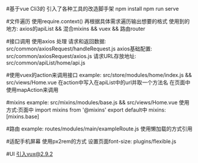 #基于vue Cli3的 引入了各种工具的改造脚手架
npm install
npm run serve

#文件遍历
使用require.context() 再根据具体需求遍历输出想要的格式
使用到的地方: axios的apiList && 混合mixins && vuex && 路由router

#接口调用
使用axios
处理 请求和返回数据: src/common/axiosRequest/handleRequest.js
axios基础配置: src/common/axiosRequest/axios.js
请求URL存放地址: src/common/apiList/home/api.js

#使用vuex的action来调用接口
example: src/store/modules/home/index.js && src/views/Home.vue
在action中写入在apiList中的url并取一个方法名
在页面中使用mapAction来调用

#mixins
example: src/mixins/modules/base.js && src/views/Home.vue
使用方式:页面中 import mixins from '@mixins'
export default中 mixins: [mixins.base]

#路由
example: routes/modules/main/exampleRoute.js
使用懒加载的方式引用

#适配手机屏幕
使用px2rem的方式
设置页面font-size: plugins/flexible.js

#UI
引入vux@2.9.2



